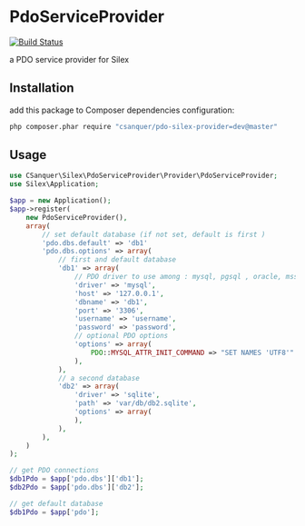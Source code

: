 PdoServiceProvider
==================

[![Build Status](https://travis-ci.org/csanquer/PdoServiceProvider.png?branch=master)](https://travis-ci.org/csanquer/PdoServiceProvider)

a PDO service provider for Silex

Installation
------------

add this package to Composer dependencies configuration:

```sh
php composer.phar require "csanquer/pdo-silex-provider=dev@master"
```

Usage
-----

```php
use CSanquer\Silex\PdoServiceProvider\Provider\PdoServiceProvider;
use Silex\Application;

$app = new Application();
$app->register(
    new PdoServiceProvider(),
    array(
        // set default database (if not set, default is first )
        'pdo.dbs.default' => 'db1'
        'pdo.dbs.options' => array(
            // first and default database
            'db1' => array(
                // PDO driver to use among : mysql, pgsql , oracle, mssql, sqlite
                'driver' => 'mysql',
                'host' => '127.0.0.1',
                'dbname' => 'db1',
                'port' => '3306', 
                'username' => 'username',
                'password' => 'password',
                // optional PDO options
                'options' => array(
                    PDO::MYSQL_ATTR_INIT_COMMAND => "SET NAMES 'UTF8'"
                ),
            ),
            // a second database
            'db2' => array(
                'driver' => 'sqlite',
                'path' => 'var/db/db2.sqlite',
                'options' => array(
                ),
            ),
        ),
    )
);

// get PDO connections
$db1Pdo = $app['pdo.dbs']['db1'];
$db2Pdo = $app['pdo.dbs']['db2'];

// get default database
$db1Pdo = $app['pdo'];
```
